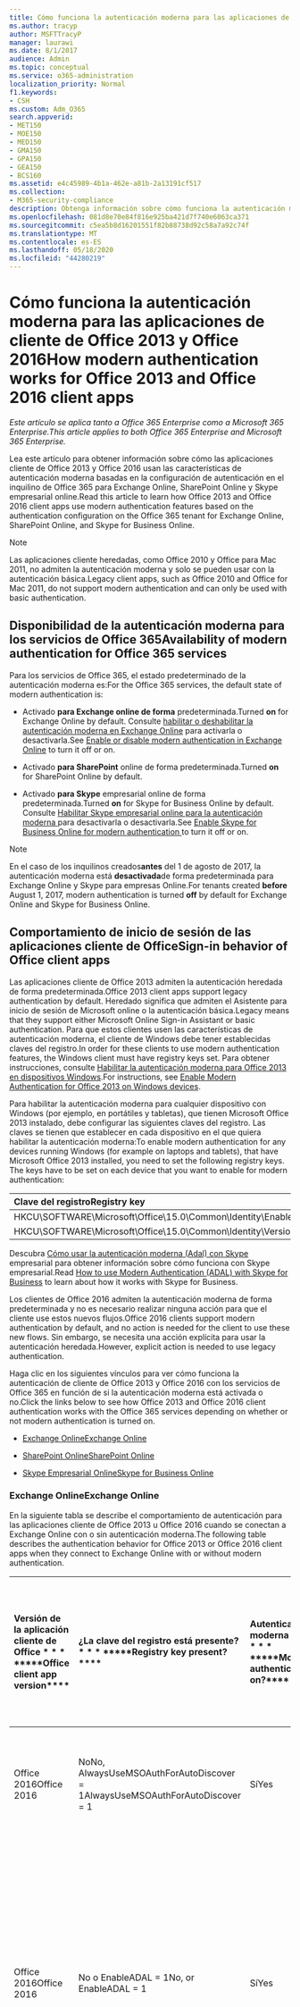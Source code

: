 ```yaml
---
title: Cómo funciona la autenticación moderna para las aplicaciones de cliente de Office 2013 y Office 2016
ms.author: tracyp
author: MSFTTracyP
manager: laurawi
ms.date: 8/1/2017
audience: Admin
ms.topic: conceptual
ms.service: o365-administration
localization_priority: Normal
f1.keywords:
- CSH
ms.custom: Adm_O365
search.appverid:
- MET150
- MOE150
- MED150
- GMA150
- GPA150
- GEA150
- BCS160
ms.assetid: e4c45989-4b1a-462e-a81b-2a13191cf517
ms.collection:
- M365-security-compliance
description: Obtenga información sobre cómo funciona la autenticación moderna de Office 365 de forma diferente para las aplicaciones cliente de Office 2013 y 2016.
ms.openlocfilehash: 081d8e70e84f816e925ba421d7f740e6063ca371
ms.sourcegitcommit: c5ea5b8d16201551f82b88738d92c58a7a92c74f
ms.translationtype: MT
ms.contentlocale: es-ES
ms.lasthandoff: 05/18/2020
ms.locfileid: "44280219"
---
```

# <a name="how-modern-authentication-works-for-office-2013-and-office-2016-client-apps"></a><span data-ttu-id="d9356-103">Cómo funciona la autenticación moderna para las aplicaciones de cliente de Office 2013 y Office 2016</span><span class="sxs-lookup"><span data-stu-id="d9356-103">How modern authentication works for Office 2013 and Office 2016 client apps</span></span>

<span data-ttu-id="d9356-104">*Este artículo se aplica tanto a Office 365 Enterprise como a Microsoft 365 Enterprise.*</span><span class="sxs-lookup"><span data-stu-id="d9356-104">*This article applies to both Office 365 Enterprise and Microsoft 365 Enterprise.*</span></span>

<span data-ttu-id="d9356-105">Lea este artículo para obtener información sobre cómo las aplicaciones cliente de Office 2013 y Office 2016 usan las características de autenticación moderna basadas en la configuración de autenticación en el inquilino de Office 365 para Exchange Online, SharePoint Online y Skype empresarial online.</span><span class="sxs-lookup"><span data-stu-id="d9356-105">Read this article to learn how Office 2013 and Office 2016 client apps use modern authentication features based on the authentication configuration on the Office 365 tenant for Exchange Online, SharePoint Online, and Skype for Business Online.</span></span>

> [!NOTE]
> <span data-ttu-id="d9356-106">Las aplicaciones cliente heredadas, como Office 2010 y Office para Mac 2011, no admiten la autenticación moderna y solo se pueden usar con la autenticación básica.</span><span class="sxs-lookup"><span data-stu-id="d9356-106">Legacy client apps, such as Office 2010 and Office for Mac 2011, do not support modern authentication and can only be used with basic authentication.</span></span>

## <a name="availability-of-modern-authentication-for-office-365-services"></a><span data-ttu-id="d9356-107">Disponibilidad de la autenticación moderna para los servicios de Office 365</span><span class="sxs-lookup"><span data-stu-id="d9356-107">Availability of modern authentication for Office 365 services</span></span>

<span data-ttu-id="d9356-108">Para los servicios de Office 365, el estado predeterminado de la autenticación moderna es:</span><span class="sxs-lookup"><span data-stu-id="d9356-108">For the Office 365 services, the default state of modern authentication is:</span></span>
  
- <span data-ttu-id="d9356-109">Activado **para Exchange online de forma** predeterminada.</span><span class="sxs-lookup"><span data-stu-id="d9356-109">Turned **on** for Exchange Online by default.</span></span> <span data-ttu-id="d9356-110">Consulte [habilitar o deshabilitar la autenticación moderna en Exchange Online](https://support.office.com/article/58018196-f918-49cd-8238-56f57f38d662) para activarla o desactivarla.</span><span class="sxs-lookup"><span data-stu-id="d9356-110">See [Enable or disable modern authentication in Exchange Online](https://support.office.com/article/58018196-f918-49cd-8238-56f57f38d662) to turn it off or on.</span></span> 
    
- <span data-ttu-id="d9356-111">Activado **para SharePoint** online de forma predeterminada.</span><span class="sxs-lookup"><span data-stu-id="d9356-111">Turned **on** for SharePoint Online by default.</span></span> 
    
- <span data-ttu-id="d9356-112">Activado **para Skype** empresarial online de forma predeterminada.</span><span class="sxs-lookup"><span data-stu-id="d9356-112">Turned **on** for Skype for Business Online by default.</span></span> <span data-ttu-id="d9356-113">Consulte [Habilitar Skype empresarial online para la autenticación moderna ](https://social.technet.microsoft.com/wiki/contents/articles/34339.skype-for-business-online-enable-your-tenant-for-modern-authentication.aspx)para desactivarla o desactivarla.</span><span class="sxs-lookup"><span data-stu-id="d9356-113">See [Enable Skype for Business Online for modern authentication ](https://social.technet.microsoft.com/wiki/contents/articles/34339.skype-for-business-online-enable-your-tenant-for-modern-authentication.aspx)to turn it off or on.</span></span>

> [!NOTE]
> <span data-ttu-id="d9356-114">En el caso de los inquilinos creados**antes** del 1 de agosto de 2017, la autenticación moderna está **desactivada**de forma predeterminada para Exchange Online y Skype para empresas Online.</span><span class="sxs-lookup"><span data-stu-id="d9356-114">For tenants created **before** August 1, 2017, modern authentication is turned **off** by default for Exchange Online and Skype for Business Online.</span></span>
    
## <a name="sign-in-behavior-of-office-client-apps"></a><span data-ttu-id="d9356-115">Comportamiento de inicio de sesión de las aplicaciones cliente de Office</span><span class="sxs-lookup"><span data-stu-id="d9356-115">Sign-in behavior of Office client apps</span></span>

<span data-ttu-id="d9356-116">Las aplicaciones cliente de Office 2013 admiten la autenticación heredada de forma predeterminada.</span><span class="sxs-lookup"><span data-stu-id="d9356-116">Office 2013 client apps support legacy authentication by default.</span></span> <span data-ttu-id="d9356-117">Heredado significa que admiten el Asistente para inicio de sesión de Microsoft online o la autenticación básica.</span><span class="sxs-lookup"><span data-stu-id="d9356-117">Legacy means that they support either Microsoft Online Sign-in Assistant or basic authentication.</span></span> <span data-ttu-id="d9356-118">Para que estos clientes usen las características de autenticación moderna, el cliente de Windows debe tener establecidas claves del registro.</span><span class="sxs-lookup"><span data-stu-id="d9356-118">In order for these clients to use modern authentication features, the Windows client must have registry keys set.</span></span> <span data-ttu-id="d9356-119">Para obtener instrucciones, consulte [Habilitar la autenticación moderna para Office 2013 en dispositivos Windows](https://support.office.com/article/7dc1c01a-090f-4971-9677-f1b192d6c910).</span><span class="sxs-lookup"><span data-stu-id="d9356-119">For instructions, see [Enable Modern Authentication for Office 2013 on Windows devices](https://support.office.com/article/7dc1c01a-090f-4971-9677-f1b192d6c910).</span></span>

<span data-ttu-id="d9356-p104">Para habilitar la autenticación moderna para cualquier dispositivo con Windows (por ejemplo, en portátiles y tabletas), que tienen Microsoft Office 2013 instalado, debe configurar las siguientes claves del registro. Las claves se tienen que establecer en cada dispositivo en el que quiera habilitar la autenticación moderna:</span><span class="sxs-lookup"><span data-stu-id="d9356-p104">To enable modern authentication for any devices running Windows (for example on laptops and tablets), that have Microsoft Office 2013 installed, you need to set the following registry keys. The keys have to be set on each device that you want to enable for modern authentication:</span></span>
  
|<span data-ttu-id="d9356-122">**Clave del registro**</span><span class="sxs-lookup"><span data-stu-id="d9356-122">**Registry key**</span></span>|<span data-ttu-id="d9356-123">**Type**</span><span class="sxs-lookup"><span data-stu-id="d9356-123">**Type**</span></span>|<span data-ttu-id="d9356-124">**Valor**</span><span class="sxs-lookup"><span data-stu-id="d9356-124">**Value**</span></span> |
|:-------|:------:|--------:|
|<span data-ttu-id="d9356-125">HKCU\SOFTWARE\Microsoft\Office\15.0\Common\Identity\EnableADAL</span><span class="sxs-lookup"><span data-stu-id="d9356-125">HKCU\SOFTWARE\Microsoft\Office\15.0\Common\Identity\EnableADAL</span></span>  |<span data-ttu-id="d9356-126">REG_DWORD</span><span class="sxs-lookup"><span data-stu-id="d9356-126">REG_DWORD</span></span>  |<span data-ttu-id="d9356-127">1 </span><span class="sxs-lookup"><span data-stu-id="d9356-127">1</span></span>  |
|<span data-ttu-id="d9356-128">HKCU\SOFTWARE\Microsoft\Office\15.0\Common\Identity\Version</span><span class="sxs-lookup"><span data-stu-id="d9356-128">HKCU\SOFTWARE\Microsoft\Office\15.0\Common\Identity\Version</span></span> |<span data-ttu-id="d9356-129">REG_DWORD</span><span class="sxs-lookup"><span data-stu-id="d9356-129">REG_DWORD</span></span> |<span data-ttu-id="d9356-130">1 </span><span class="sxs-lookup"><span data-stu-id="d9356-130">1</span></span> |
  
<span data-ttu-id="d9356-131">Descubra [Cómo usar la autenticación moderna (Adal) con Skype](https://go.microsoft.com/fwlink/p/?LinkId=785431) empresarial para obtener información sobre cómo funciona con Skype empresarial.</span><span class="sxs-lookup"><span data-stu-id="d9356-131">Read [How to use Modern Authentication (ADAL) with Skype for Business](https://go.microsoft.com/fwlink/p/?LinkId=785431) to learn about how it works with Skype for Business.</span></span> 
  
<span data-ttu-id="d9356-132">Los clientes de Office 2016 admiten la autenticación moderna de forma predeterminada y no es necesario realizar ninguna acción para que el cliente use estos nuevos flujos.</span><span class="sxs-lookup"><span data-stu-id="d9356-132">Office 2016 clients support modern authentication by default, and no action is needed for the client to use these new flows.</span></span> <span data-ttu-id="d9356-133">Sin embargo, se necesita una acción explícita para usar la autenticación heredada.</span><span class="sxs-lookup"><span data-stu-id="d9356-133">However, explicit action is needed to use legacy authentication.</span></span>
  
<span data-ttu-id="d9356-134">Haga clic en los siguientes vínculos para ver cómo funciona la autenticación de cliente de Office 2013 y Office 2016 con los servicios de Office 365 en función de si la autenticación moderna está activada o no.</span><span class="sxs-lookup"><span data-stu-id="d9356-134">Click the links below to see how Office 2013 and Office 2016 client authentication works with the Office 365 services depending on whether or not modern authentication is turned on.</span></span>
  
- [<span data-ttu-id="d9356-135">Exchange Online</span><span class="sxs-lookup"><span data-stu-id="d9356-135">Exchange Online</span></span>](modern-auth-for-office-2013-and-2016.md#BK_EchangeOnline)
    
- [<span data-ttu-id="d9356-136">SharePoint Online</span><span class="sxs-lookup"><span data-stu-id="d9356-136">SharePoint Online</span></span>](modern-auth-for-office-2013-and-2016.md#BK_SharePointOnline)
    
- [<span data-ttu-id="d9356-137">Skype Empresarial Online</span><span class="sxs-lookup"><span data-stu-id="d9356-137">Skype for Business Online</span></span>](modern-auth-for-office-2013-and-2016.md#BK_SFBO)
    
<span data-ttu-id="d9356-138"><a name="BK_EchangeOnline"> </a></span><span class="sxs-lookup"><span data-stu-id="d9356-138"><a name="BK_EchangeOnline"> </a></span></span>
### <a name="exchange-online"></a><span data-ttu-id="d9356-139">Exchange Online</span><span class="sxs-lookup"><span data-stu-id="d9356-139">Exchange Online</span></span>

<span data-ttu-id="d9356-140">En la siguiente tabla se describe el comportamiento de autenticación para las aplicaciones cliente de Office 2013 u Office 2016 cuando se conectan a Exchange Online con o sin autenticación moderna.</span><span class="sxs-lookup"><span data-stu-id="d9356-140">The following table describes the authentication behavior for Office 2013 or Office 2016 client apps when they connect to Exchange Online with or without modern authentication.</span></span>
  
|<span data-ttu-id="d9356-141">Versión de la aplicación cliente de Office \* \* \* \*</span><span class="sxs-lookup"><span data-stu-id="d9356-141">\*\*\*\*Office client app version\*\*\*\*</span></span>|<span data-ttu-id="d9356-142">¿La clave del registro está presente? \* \* \* \*</span><span class="sxs-lookup"><span data-stu-id="d9356-142">\*\*\*\*Registry key present?\*\*\*\*</span></span>|<span data-ttu-id="d9356-143">Autenticación moderna en? \* \* \* \*</span><span class="sxs-lookup"><span data-stu-id="d9356-143">\*\*\*\*Modern authentication on?\*\*\*\*</span></span>|<span data-ttu-id="d9356-144">Comportamiento de autenticación con la autenticación moderna activada para el inquilino (predeterminado) \* \* \* \*</span><span class="sxs-lookup"><span data-stu-id="d9356-144">\*\*\*\*Authentication behavior with modern authentication turned on for the tenant (default)\*\*\*\*</span></span>|<span data-ttu-id="d9356-145">Comportamiento de autenticación con la autenticación moderna desactivada para el inquilino \* \* \* \*</span><span class="sxs-lookup"><span data-stu-id="d9356-145">\*\*\*\*Authentication behavior with modern authentication turned off for the tenant\*\*\*\*</span></span>|
|:-----|:-----|:-----|:-----|:-----|
|<span data-ttu-id="d9356-146">Office 2016</span><span class="sxs-lookup"><span data-stu-id="d9356-146">Office 2016</span></span>  <br/> |<span data-ttu-id="d9356-147">No</span><span class="sxs-lookup"><span data-stu-id="d9356-147">No,</span></span> <br> <span data-ttu-id="d9356-148">AlwaysUseMSOAuthForAutoDiscover = 1</span><span class="sxs-lookup"><span data-stu-id="d9356-148">AlwaysUseMSOAuthForAutoDiscover = 1</span></span> <br/> |<span data-ttu-id="d9356-149">Sí</span><span class="sxs-lookup"><span data-stu-id="d9356-149">Yes</span></span>  <br/> |<span data-ttu-id="d9356-150">Fuerza la autenticación moderna en Outlook 2010, 2013 o 2016</span><span class="sxs-lookup"><span data-stu-id="d9356-150">Forces modern authentication on Outlook 2010, 2013 or 2016</span></span> <br/> [<span data-ttu-id="d9356-151">Más información</span><span class="sxs-lookup"><span data-stu-id="d9356-151">More info</span></span>](https://support.microsoft.com/help/3126599/outlook-prompts-for-password-when-modern-authentication-is-enabled)|<span data-ttu-id="d9356-152">Fuerza la autenticación moderna en el cliente de Outlook.</span><span class="sxs-lookup"><span data-stu-id="d9356-152">Forces modern authentication within the Outlook client.</span></span><br/> |
|<span data-ttu-id="d9356-153">Office 2016</span><span class="sxs-lookup"><span data-stu-id="d9356-153">Office 2016</span></span>  <br/> |<span data-ttu-id="d9356-154">No o EnableADAL = 1</span><span class="sxs-lookup"><span data-stu-id="d9356-154">No, or EnableADAL = 1</span></span>  <br/> |<span data-ttu-id="d9356-155">Sí</span><span class="sxs-lookup"><span data-stu-id="d9356-155">Yes</span></span>  <br/> |<span data-ttu-id="d9356-156">Se intenta primero la autenticación moderna.</span><span class="sxs-lookup"><span data-stu-id="d9356-156">Modern authentication is attempted first.</span></span> <span data-ttu-id="d9356-157">Si el servidor rechaza una conexión de autenticación moderna, se usa la autenticación básica.</span><span class="sxs-lookup"><span data-stu-id="d9356-157">If the server refuses a modern authentication connection, then basic authentication is used.</span></span> <span data-ttu-id="d9356-158">El servidor rechaza la autenticación moderna cuando el inquilino no está habilitado.</span><span class="sxs-lookup"><span data-stu-id="d9356-158">Server refuses modern authentication when the tenant is not enabled.</span></span>  <br/> |<span data-ttu-id="d9356-159">Se intenta primero la autenticación moderna.</span><span class="sxs-lookup"><span data-stu-id="d9356-159">Modern authentication is attempted first.</span></span> <span data-ttu-id="d9356-160">Si el servidor rechaza una conexión de autenticación moderna, se usa la autenticación básica.</span><span class="sxs-lookup"><span data-stu-id="d9356-160">If the server refuses a modern authentication connection, then basic authentication is used.</span></span> <span data-ttu-id="d9356-161">El servidor rechaza la autenticación moderna cuando el inquilino no está habilitado.</span><span class="sxs-lookup"><span data-stu-id="d9356-161">Server refuses modern authentication when the tenant is not enabled.</span></span>  <br/> |
|<span data-ttu-id="d9356-162">Office 2016</span><span class="sxs-lookup"><span data-stu-id="d9356-162">Office 2016</span></span>  <br/> |<span data-ttu-id="d9356-163">Sí, EnableADAL = 1</span><span class="sxs-lookup"><span data-stu-id="d9356-163">Yes, EnableADAL = 1</span></span>  <br/> |<span data-ttu-id="d9356-164">Sí</span><span class="sxs-lookup"><span data-stu-id="d9356-164">Yes</span></span>  <br/> |<span data-ttu-id="d9356-165">Se intenta primero la autenticación moderna.</span><span class="sxs-lookup"><span data-stu-id="d9356-165">Modern authentication is attempted first.</span></span> <span data-ttu-id="d9356-166">Si el servidor rechaza una conexión de autenticación moderna, se usa la autenticación básica.</span><span class="sxs-lookup"><span data-stu-id="d9356-166">If the server refuses a modern authentication connection, then basic authentication is used.</span></span> <span data-ttu-id="d9356-167">El servidor rechaza la autenticación moderna cuando el inquilino no está habilitado.</span><span class="sxs-lookup"><span data-stu-id="d9356-167">Server refuses modern authentication when the tenant is not enabled.</span></span>  <br/> |<span data-ttu-id="d9356-168">Se intenta primero la autenticación moderna.</span><span class="sxs-lookup"><span data-stu-id="d9356-168">Modern authentication is attempted first.</span></span> <span data-ttu-id="d9356-169">Si el servidor rechaza una conexión de autenticación moderna, se usa la autenticación básica.</span><span class="sxs-lookup"><span data-stu-id="d9356-169">If the server refuses a modern authentication connection, then basic authentication is used.</span></span> <span data-ttu-id="d9356-170">El servidor rechaza la autenticación moderna cuando el inquilino no está habilitado.</span><span class="sxs-lookup"><span data-stu-id="d9356-170">Server refuses modern authentication when the tenant is not enabled.</span></span>  <br/> |
|<span data-ttu-id="d9356-171">Office 2016</span><span class="sxs-lookup"><span data-stu-id="d9356-171">Office 2016</span></span>  <br/> |<span data-ttu-id="d9356-172">Sí, EnableADAL = 0</span><span class="sxs-lookup"><span data-stu-id="d9356-172">Yes, EnableADAL=0</span></span>  <br/> |<span data-ttu-id="d9356-173">No</span><span class="sxs-lookup"><span data-stu-id="d9356-173">No</span></span>  <br/> |<span data-ttu-id="d9356-174">Autenticación básica</span><span class="sxs-lookup"><span data-stu-id="d9356-174">Basic authentication</span></span>  <br/> |<span data-ttu-id="d9356-175">Autenticación básica</span><span class="sxs-lookup"><span data-stu-id="d9356-175">Basic authentication</span></span>  <br/> |
|<span data-ttu-id="d9356-176">Office 2013</span><span class="sxs-lookup"><span data-stu-id="d9356-176">Office 2013</span></span>  <br/> |<span data-ttu-id="d9356-177">No</span><span class="sxs-lookup"><span data-stu-id="d9356-177">No</span></span>  <br/> |<span data-ttu-id="d9356-178">No</span><span class="sxs-lookup"><span data-stu-id="d9356-178">No</span></span>  <br/> |<span data-ttu-id="d9356-179">Autenticación básica</span><span class="sxs-lookup"><span data-stu-id="d9356-179">Basic authentication</span></span>  <br/> |<span data-ttu-id="d9356-180">Autenticación básica</span><span class="sxs-lookup"><span data-stu-id="d9356-180">Basic authentication</span></span>  <br/> |
|<span data-ttu-id="d9356-181">Office 2013</span><span class="sxs-lookup"><span data-stu-id="d9356-181">Office 2013</span></span>  <br/> |<span data-ttu-id="d9356-182">Sí, EnableADAL = 1</span><span class="sxs-lookup"><span data-stu-id="d9356-182">Yes, EnableADAL = 1</span></span>  <br/> |<span data-ttu-id="d9356-183">Sí</span><span class="sxs-lookup"><span data-stu-id="d9356-183">Yes</span></span>  <br/> |<span data-ttu-id="d9356-184">Se intenta primero la autenticación moderna.</span><span class="sxs-lookup"><span data-stu-id="d9356-184">Modern authentication is attempted first.</span></span> <span data-ttu-id="d9356-185">Si el servidor rechaza una conexión de autenticación moderna, se usa la autenticación básica.</span><span class="sxs-lookup"><span data-stu-id="d9356-185">If the server refuses a modern authentication connection, then basic authentication is used.</span></span> <span data-ttu-id="d9356-186">El servidor rechaza la autenticación moderna cuando el inquilino no está habilitado.</span><span class="sxs-lookup"><span data-stu-id="d9356-186">Server refuses modern authentication when the tenant is not enabled.</span></span>  <br/> |<span data-ttu-id="d9356-187">Se intenta primero la autenticación moderna.</span><span class="sxs-lookup"><span data-stu-id="d9356-187">Modern authentication is attempted first.</span></span> <span data-ttu-id="d9356-188">Si el servidor rechaza una conexión de autenticación moderna, se usa la autenticación básica.</span><span class="sxs-lookup"><span data-stu-id="d9356-188">If the server refuses a modern authentication connection, then basic authentication is used.</span></span> <span data-ttu-id="d9356-189">El servidor rechaza la autenticación moderna cuando el inquilino no está habilitado.</span><span class="sxs-lookup"><span data-stu-id="d9356-189">Server refuses modern authentication when the tenant is not enabled.</span></span>  <br/> |
   
<span data-ttu-id="d9356-190"><a name="BK_SharePointOnline"> </a></span><span class="sxs-lookup"><span data-stu-id="d9356-190"><a name="BK_SharePointOnline"> </a></span></span>
### <a name="sharepoint-online"></a><span data-ttu-id="d9356-191">SharePoint Online</span><span class="sxs-lookup"><span data-stu-id="d9356-191">SharePoint Online</span></span>

<span data-ttu-id="d9356-192">En la siguiente tabla se describe el comportamiento de autenticación para las aplicaciones cliente de Office 2013 u Office 2016 cuando se conectan a SharePoint Online con o sin autenticación moderna.</span><span class="sxs-lookup"><span data-stu-id="d9356-192">The following table describes the authentication behavior for Office 2013 or Office 2016 client apps when they connect to SharePoint Online with or without modern authentication.</span></span>
  
|<span data-ttu-id="d9356-193">Versión de la aplicación cliente de Office \* \* \* \*</span><span class="sxs-lookup"><span data-stu-id="d9356-193">\*\*\*\*Office client app version\*\*\*\*</span></span>|<span data-ttu-id="d9356-194">¿La clave del registro está presente? \* \* \* \*</span><span class="sxs-lookup"><span data-stu-id="d9356-194">\*\*\*\*Registry key present?\*\*\*\*</span></span>|<span data-ttu-id="d9356-195">Autenticación moderna en? \* \* \* \*</span><span class="sxs-lookup"><span data-stu-id="d9356-195">\*\*\*\*Modern authentication on?\*\*\*\*</span></span>|<span data-ttu-id="d9356-196">Comportamiento de autenticación con la autenticación moderna activada para el inquilino (predeterminado) \* \* \* \*</span><span class="sxs-lookup"><span data-stu-id="d9356-196">\*\*\*\*Authentication behavior with modern authentication turned on for the tenant (default)\*\*\*\*</span></span>|<span data-ttu-id="d9356-197">Comportamiento de autenticación con la autenticación moderna desactivada para el inquilino \* \* \* \*</span><span class="sxs-lookup"><span data-stu-id="d9356-197">\*\*\*\*Authentication behavior with modern authentication turned off for the tenant\*\*\*\*</span></span>|
|:-----|:-----|:-----|:-----|:-----|
|<span data-ttu-id="d9356-198">Office 2016</span><span class="sxs-lookup"><span data-stu-id="d9356-198">Office 2016</span></span>  <br/> |<span data-ttu-id="d9356-199">No o EnableADAL = 1</span><span class="sxs-lookup"><span data-stu-id="d9356-199">No, or EnableADAL = 1</span></span>  <br/> |<span data-ttu-id="d9356-200">Sí</span><span class="sxs-lookup"><span data-stu-id="d9356-200">Yes</span></span>  <br/> |<span data-ttu-id="d9356-201">Solo la autenticación moderna.</span><span class="sxs-lookup"><span data-stu-id="d9356-201">Modern authentication only.</span></span>  <br/> |<span data-ttu-id="d9356-202">Error al conectar.</span><span class="sxs-lookup"><span data-stu-id="d9356-202">Failure to connect.</span></span>  <br/> |
|<span data-ttu-id="d9356-203">Office 2016</span><span class="sxs-lookup"><span data-stu-id="d9356-203">Office 2016</span></span>  <br/> |<span data-ttu-id="d9356-204">Sí, EnableADAL = 1</span><span class="sxs-lookup"><span data-stu-id="d9356-204">Yes, EnableADAL = 1</span></span>  <br/> |<span data-ttu-id="d9356-205">Sí</span><span class="sxs-lookup"><span data-stu-id="d9356-205">Yes</span></span>  <br/> |<span data-ttu-id="d9356-206">Solo la autenticación moderna.</span><span class="sxs-lookup"><span data-stu-id="d9356-206">Modern authentication only.</span></span>  <br/> |<span data-ttu-id="d9356-207">Error al conectar.</span><span class="sxs-lookup"><span data-stu-id="d9356-207">Failure to connect.</span></span>  <br/> |
|<span data-ttu-id="d9356-208">Office 2016</span><span class="sxs-lookup"><span data-stu-id="d9356-208">Office 2016</span></span>  <br/> |<span data-ttu-id="d9356-209">Sí, EnableADAL = 0</span><span class="sxs-lookup"><span data-stu-id="d9356-209">Yes, EnableADAL = 0</span></span>  <br/> |<span data-ttu-id="d9356-210">No</span><span class="sxs-lookup"><span data-stu-id="d9356-210">No</span></span>  <br/> |<span data-ttu-id="d9356-211">Solo ayudante para el inicio de sesión de Microsoft online.</span><span class="sxs-lookup"><span data-stu-id="d9356-211">Microsoft Online Sign-in Assistant only.</span></span>  <br/> |<span data-ttu-id="d9356-212">Solo ayudante para el inicio de sesión de Microsoft online.</span><span class="sxs-lookup"><span data-stu-id="d9356-212">Microsoft Online Sign-in Assistant only.</span></span>  <br/> |
|<span data-ttu-id="d9356-213">Office 2013</span><span class="sxs-lookup"><span data-stu-id="d9356-213">Office 2013</span></span>  <br/> |<span data-ttu-id="d9356-214">No</span><span class="sxs-lookup"><span data-stu-id="d9356-214">No</span></span>  <br/> |<span data-ttu-id="d9356-215">No</span><span class="sxs-lookup"><span data-stu-id="d9356-215">No</span></span>  <br/> |<span data-ttu-id="d9356-216">Solo ayudante para el inicio de sesión de Microsoft online.</span><span class="sxs-lookup"><span data-stu-id="d9356-216">Microsoft Online Sign-in Assistant only.</span></span>  <br/> |<span data-ttu-id="d9356-217">Solo ayudante para el inicio de sesión de Microsoft online.</span><span class="sxs-lookup"><span data-stu-id="d9356-217">Microsoft Online Sign-in Assistant only.</span></span>  <br/> |
|<span data-ttu-id="d9356-218">Office 2013</span><span class="sxs-lookup"><span data-stu-id="d9356-218">Office 2013</span></span>  <br/> |<span data-ttu-id="d9356-219">Sí, EnableADAL = 1</span><span class="sxs-lookup"><span data-stu-id="d9356-219">Yes, EnableADAL = 1</span></span>  <br/> |<span data-ttu-id="d9356-220">Sí</span><span class="sxs-lookup"><span data-stu-id="d9356-220">Yes</span></span>  <br/> |<span data-ttu-id="d9356-221">Solo la autenticación moderna.</span><span class="sxs-lookup"><span data-stu-id="d9356-221">Modern authentication only.</span></span>  <br/> |<span data-ttu-id="d9356-222">Error al conectar.</span><span class="sxs-lookup"><span data-stu-id="d9356-222">Failure to connect.</span></span>  <br/> |
   
### <a name="skype-for-business-online"></a><span data-ttu-id="d9356-223">Skype Empresarial Online</span><span class="sxs-lookup"><span data-stu-id="d9356-223">Skype for Business Online</span></span>
<span data-ttu-id="d9356-224"><a name="BK_SFBO"> </a></span><span class="sxs-lookup"><span data-stu-id="d9356-224"><a name="BK_SFBO"> </a></span></span>

<span data-ttu-id="d9356-225">En la tabla siguiente se describe el comportamiento de autenticación para las aplicaciones cliente de Office 2013 u Office 2016 cuando se conectan a Skype empresarial online con o sin autenticación moderna.</span><span class="sxs-lookup"><span data-stu-id="d9356-225">The following table describes the authentication behavior for Office 2013 or Office 2016 client apps when they connect to Skype for Business Online with or without modern authentication.</span></span>
  
|<span data-ttu-id="d9356-226">Versión de la aplicación cliente de Office \* \* \* \*</span><span class="sxs-lookup"><span data-stu-id="d9356-226">\*\*\*\*Office client app version\*\*\*\*</span></span>|<span data-ttu-id="d9356-227">¿La clave del registro está presente? \* \* \* \*</span><span class="sxs-lookup"><span data-stu-id="d9356-227">\*\*\*\*Registry key present?\*\*\*\*</span></span>|<span data-ttu-id="d9356-228">Autenticación moderna en? \* \* \* \*</span><span class="sxs-lookup"><span data-stu-id="d9356-228">\*\*\*\*Modern authentication on?\*\*\*\*</span></span>|<span data-ttu-id="d9356-229">Comportamiento de autenticación con la autenticación moderna activada para el inquilino \* \* \* \*</span><span class="sxs-lookup"><span data-stu-id="d9356-229">\*\*\*\*Authentication behavior with modern authentication turned on for the tenant\*\*\*\*</span></span>|<span data-ttu-id="d9356-230">Comportamiento de autenticación con la autenticación moderna desactivada para el inquilino (predeterminado) \* \* \* \*</span><span class="sxs-lookup"><span data-stu-id="d9356-230">\*\*\*\*Authentication behavior with modern authentication turned off for the tenant (default)\*\*\*\*</span></span>|
|:-----|:-----|:-----|:-----|:-----|
|<span data-ttu-id="d9356-231">Office 2016</span><span class="sxs-lookup"><span data-stu-id="d9356-231">Office 2016</span></span>  <br/> |<span data-ttu-id="d9356-232">No o EnableADAL = 1</span><span class="sxs-lookup"><span data-stu-id="d9356-232">No, or EnableADAL = 1</span></span>  <br/> |<span data-ttu-id="d9356-233">Sí</span><span class="sxs-lookup"><span data-stu-id="d9356-233">Yes</span></span>  <br/> |<span data-ttu-id="d9356-234">Se intenta primero la autenticación moderna.</span><span class="sxs-lookup"><span data-stu-id="d9356-234">Modern authentication is attempted first.</span></span> <span data-ttu-id="d9356-235">Si el servidor rechaza una conexión de autenticación moderna, se usa el Asistente para el inicio de sesión de Microsoft online.</span><span class="sxs-lookup"><span data-stu-id="d9356-235">If the server refuses a modern authentication connection, then Microsoft Online Sign-in Assistant is used.</span></span> <span data-ttu-id="d9356-236">El servidor rechaza la autenticación moderna cuando los inquilinos de Skype empresarial online no están habilitados.</span><span class="sxs-lookup"><span data-stu-id="d9356-236">Server refuses modern authentication when Skype for Business Online tenants are not enabled.</span></span>  <br/> |<span data-ttu-id="d9356-237">Se intenta primero la autenticación moderna.</span><span class="sxs-lookup"><span data-stu-id="d9356-237">Modern authentication is attempted first.</span></span> <span data-ttu-id="d9356-238">Si el servidor rechaza una conexión de autenticación moderna, se usa el Asistente para el inicio de sesión de Microsoft online.</span><span class="sxs-lookup"><span data-stu-id="d9356-238">If the server refuses a modern authentication connection, then Microsoft Online Sign-in Assistant is used.</span></span> <span data-ttu-id="d9356-239">El servidor rechaza la autenticación moderna cuando los inquilinos de Skype empresarial online no están habilitados.</span><span class="sxs-lookup"><span data-stu-id="d9356-239">Server refuses modern authentication when Skype for Business Online tenants are not enabled.</span></span>  <br/> |
|<span data-ttu-id="d9356-240">Office 2016</span><span class="sxs-lookup"><span data-stu-id="d9356-240">Office 2016</span></span>  <br/> |<span data-ttu-id="d9356-241">Sí, EnableADAL = 1</span><span class="sxs-lookup"><span data-stu-id="d9356-241">Yes, EnableADAL = 1</span></span>  <br/> |<span data-ttu-id="d9356-242">Sí</span><span class="sxs-lookup"><span data-stu-id="d9356-242">Yes</span></span>  <br/> |<span data-ttu-id="d9356-243">Se intenta primero la autenticación moderna.</span><span class="sxs-lookup"><span data-stu-id="d9356-243">Modern authentication is attempted first.</span></span> <span data-ttu-id="d9356-244">Si el servidor rechaza una conexión de autenticación moderna, se usa el Asistente para el inicio de sesión de Microsoft online.</span><span class="sxs-lookup"><span data-stu-id="d9356-244">If the server refuses a modern authentication connection, then Microsoft Online Sign-in Assistant is used.</span></span> <span data-ttu-id="d9356-245">El servidor rechaza la autenticación moderna cuando los inquilinos de Skype empresarial online no están habilitados.</span><span class="sxs-lookup"><span data-stu-id="d9356-245">Server refuses modern authentication when Skype for Business Online tenants are not enabled.</span></span>  <br/> |<span data-ttu-id="d9356-246">Se intenta primero la autenticación moderna.</span><span class="sxs-lookup"><span data-stu-id="d9356-246">Modern authentication is attempted first.</span></span> <span data-ttu-id="d9356-247">Si el servidor rechaza una conexión de autenticación moderna, se usa el Asistente para el inicio de sesión de Microsoft online.</span><span class="sxs-lookup"><span data-stu-id="d9356-247">If the server refuses a modern authentication connection, then Microsoft Online Sign-in Assistant is used.</span></span> <span data-ttu-id="d9356-248">El servidor rechaza la autenticación moderna cuando los inquilinos de Skype empresarial online no están habilitados.</span><span class="sxs-lookup"><span data-stu-id="d9356-248">Server refuses modern authentication when Skype for Business Online tenants are not enabled.</span></span>  <br/> |
|<span data-ttu-id="d9356-249">Office 2016</span><span class="sxs-lookup"><span data-stu-id="d9356-249">Office 2016</span></span>  <br/> |<span data-ttu-id="d9356-250">Sí, EnableADAL = 0</span><span class="sxs-lookup"><span data-stu-id="d9356-250">Yes, EnableADAL = 0</span></span>  <br/> |<span data-ttu-id="d9356-251">No</span><span class="sxs-lookup"><span data-stu-id="d9356-251">No</span></span>  <br/> |<span data-ttu-id="d9356-252">Solo ayudante para el inicio de sesión de Microsoft online.</span><span class="sxs-lookup"><span data-stu-id="d9356-252">Microsoft Online Sign-in Assistant only.</span></span>  <br/> |<span data-ttu-id="d9356-253">Solo ayudante para el inicio de sesión de Microsoft online.</span><span class="sxs-lookup"><span data-stu-id="d9356-253">Microsoft Online Sign-in Assistant only.</span></span>  <br/> |
|<span data-ttu-id="d9356-254">Office 2013</span><span class="sxs-lookup"><span data-stu-id="d9356-254">Office 2013</span></span>  <br/> |<span data-ttu-id="d9356-255">No</span><span class="sxs-lookup"><span data-stu-id="d9356-255">No</span></span>  <br/> |<span data-ttu-id="d9356-256">No</span><span class="sxs-lookup"><span data-stu-id="d9356-256">No</span></span>  <br/> |<span data-ttu-id="d9356-257">Solo ayudante para el inicio de sesión de Microsoft online.</span><span class="sxs-lookup"><span data-stu-id="d9356-257">Microsoft Online Sign-in Assistant only.</span></span>  <br/> |<span data-ttu-id="d9356-258">Solo ayudante para el inicio de sesión de Microsoft online.</span><span class="sxs-lookup"><span data-stu-id="d9356-258">Microsoft Online Sign-in Assistant only.</span></span>  <br/> |
|<span data-ttu-id="d9356-259">Office 2013</span><span class="sxs-lookup"><span data-stu-id="d9356-259">Office 2013</span></span>  <br/> |<span data-ttu-id="d9356-260">Sí, EnableADAL = 1</span><span class="sxs-lookup"><span data-stu-id="d9356-260">Yes, EnableADAL = 1</span></span>  <br/> |<span data-ttu-id="d9356-261">Sí</span><span class="sxs-lookup"><span data-stu-id="d9356-261">Yes</span></span>  <br/> |<span data-ttu-id="d9356-262">Se intenta primero la autenticación moderna.</span><span class="sxs-lookup"><span data-stu-id="d9356-262">Modern authentication is attempted first.</span></span> <span data-ttu-id="d9356-263">Si el servidor rechaza una conexión de autenticación moderna, se usa el Asistente para el inicio de sesión de Microsoft online.</span><span class="sxs-lookup"><span data-stu-id="d9356-263">If the server refuses a modern authentication connection, then Microsoft Online Sign-in Assistant is used.</span></span> <span data-ttu-id="d9356-264">El servidor rechaza la autenticación moderna cuando los inquilinos de Skype empresarial online no están habilitados.</span><span class="sxs-lookup"><span data-stu-id="d9356-264">Server refuses modern authentication when Skype for Business Online tenants are not enabled.</span></span>  <br/> |<span data-ttu-id="d9356-265">Solo ayudante para el inicio de sesión de Microsoft online.</span><span class="sxs-lookup"><span data-stu-id="d9356-265">Microsoft Online Sign-in Assistant only.</span></span>  <br/> |
   
## <a name="see-also"></a><span data-ttu-id="d9356-266">Vea también</span><span class="sxs-lookup"><span data-stu-id="d9356-266">See also</span></span>

[<span data-ttu-id="d9356-267">Habilitar la autenticación moderna para Office 2013 en dispositivos Windows</span><span class="sxs-lookup"><span data-stu-id="d9356-267">Enable Modern Authentication for Office 2013 on Windows devices</span></span>](https://support.office.com/article/enable-modern-authentication-for-office-2013-on-windows-devices-7dc1c01a-090f-4971-9677-f1b192d6c910)

[<span data-ttu-id="d9356-268">Planeación de multi-factor Authentication para implementaciones de Office 365 (para administradores de Office 365)</span><span class="sxs-lookup"><span data-stu-id="d9356-268">Plan for multi-factor authentication for Office 365 Deployments (for Office 365 administrators)</span></span>](https://support.office.com/article/plan-for-multi-factor-authentication-for-office-365-deployments-043807b2-21db-4d5c-b430-c8a6dee0e6ba)

[<span data-ttu-id="d9356-269">Inicie sesión en Office 365 con verificación en dos pasos (para usuarios finales)</span><span class="sxs-lookup"><span data-stu-id="d9356-269">Sign in to Office 365 with 2-step verification (for end users)</span></span>](https://support.office.com/article/sign-in-to-office-365-with-2-step-verification-2b856342-170a-438e-9a4f-3c092394d3cb)

[<span data-ttu-id="d9356-270">Información general de Microsoft 365 Enterprise</span><span class="sxs-lookup"><span data-stu-id="d9356-270">Microsoft 365 Enterprise overview</span></span>](https://docs.microsoft.com/microsoft-365/enterprise/microsoft-365-overview)
